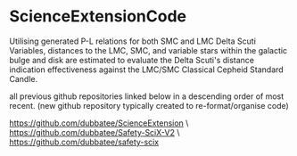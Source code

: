 # ScienceExtensionCode

Utilising generated P-L relations for both SMC and LMC Delta Scuti Variables, distances to the LMC, SMC, and variable stars within the galactic bulge and disk are estimated to evaluate the Delta Scuti's distance indication effectiveness against the LMC/SMC Classical Cepheid Standard Candle.

all previous github repositories linked below in a descending order of most recent. (new github repository typically created to re-format/organise code)

https://github.com/dubbatee/ScienceExtension
\\
https://github.com/dubbatee/Safety-SciX-V2
\\
https://github.com/dubbatee/safety-scix
